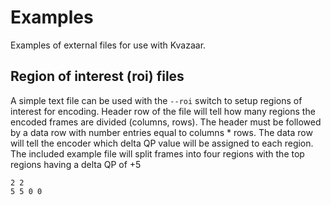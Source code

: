 Examples
========
Examples of external files for use with Kvazaar.

## Region of interest (roi) files
A simple text file can be used with the `--roi` switch to setup regions of interest for encoding.
Header row of the file will tell how many regions the encoded frames are divided (columns, rows).
The header must be followed by a data row with number entries equal to columns * rows.
The data row will tell the encoder which delta QP value will be assigned to each region.
The included example file will split frames into four regions with the top regions having a delta QP of +5
```
2 2
5 5 0 0
``` 